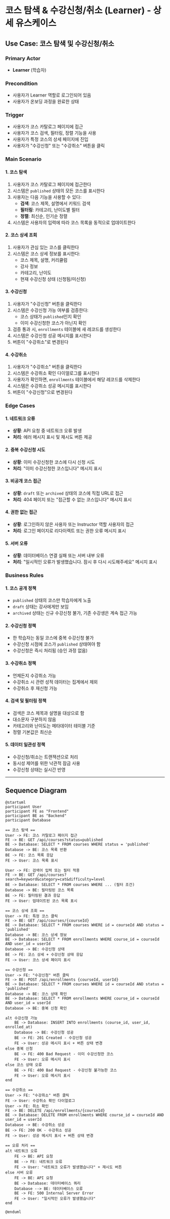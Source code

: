 # 코스 탐색 & 수강신청/취소 (Learner) - 상세 유스케이스

## Use Case: 코스 탐색 및 수강신청/취소

### Primary Actor
- **Learner** (학습자)

### Precondition
- 사용자가 Learner 역할로 로그인되어 있음
- 사용자가 온보딩 과정을 완료한 상태

### Trigger
- 사용자가 코스 카탈로그 페이지에 접근
- 사용자가 코스 검색, 필터링, 정렬 기능을 사용
- 사용자가 특정 코스의 상세 페이지에 진입
- 사용자가 "수강신청" 또는 "수강취소" 버튼을 클릭

### Main Scenario

#### 1. 코스 탐색
1. 사용자가 코스 카탈로그 페이지에 접근한다
2. 시스템은 `published` 상태의 모든 코스를 표시한다
3. 사용자는 다음 기능을 사용할 수 있다:
   - **검색**: 코스 제목, 설명에서 키워드 검색
   - **필터링**: 카테고리, 난이도별 필터
   - **정렬**: 최신순, 인기순 정렬
4. 시스템은 사용자의 입력에 따라 코스 목록을 동적으로 업데이트한다

#### 2. 코스 상세 조회
1. 사용자가 관심 있는 코스를 클릭한다
2. 시스템은 코스 상세 정보를 표시한다:
   - 코스 제목, 설명, 커리큘럼
   - 강사 정보
   - 카테고리, 난이도
   - 현재 수강신청 상태 (신청됨/미신청)

#### 3. 수강신청
1. 사용자가 "수강신청" 버튼을 클릭한다
2. 시스템은 수강신청 가능 여부를 검증한다:
   - 코스 상태가 `published`인지 확인
   - 이미 수강신청한 코스가 아닌지 확인
3. 검증 통과 시, `enrollments` 테이블에 새 레코드를 생성한다
4. 시스템은 수강신청 성공 메시지를 표시한다
5. 버튼이 "수강취소"로 변경된다

#### 4. 수강취소
1. 사용자가 "수강취소" 버튼을 클릭한다
2. 시스템은 수강취소 확인 다이얼로그를 표시한다
3. 사용자가 확인하면, `enrollments` 테이블에서 해당 레코드를 삭제한다
4. 시스템은 수강취소 성공 메시지를 표시한다
5. 버튼이 "수강신청"으로 변경된다

### Edge Cases

#### 1. 네트워크 오류
- **상황**: API 요청 중 네트워크 오류 발생
- **처리**: 에러 메시지 표시 및 재시도 버튼 제공

#### 2. 중복 수강신청 시도
- **상황**: 이미 수강신청한 코스에 다시 신청 시도
- **처리**: "이미 수강신청한 코스입니다" 메시지 표시

#### 3. 비공개 코스 접근
- **상황**: `draft` 또는 `archived` 상태의 코스에 직접 URL로 접근
- **처리**: 404 페이지 또는 "접근할 수 없는 코스입니다" 메시지 표시

#### 4. 권한 없는 접근
- **상황**: 로그인하지 않은 사용자 또는 Instructor 역할 사용자의 접근
- **처리**: 로그인 페이지로 리다이렉트 또는 권한 오류 메시지 표시

#### 5. 서버 오류
- **상황**: 데이터베이스 연결 실패 또는 서버 내부 오류
- **처리**: "일시적인 오류가 발생했습니다. 잠시 후 다시 시도해주세요" 메시지 표시

### Business Rules

#### 1. 코스 공개 정책
- `published` 상태의 코스만 학습자에게 노출
- `draft` 상태는 강사에게만 보임
- `archived` 상태는 신규 수강신청 불가, 기존 수강생은 계속 접근 가능

#### 2. 수강신청 정책
- 한 학습자는 동일 코스에 중복 수강신청 불가
- 수강신청 시점에 코스가 `published` 상태여야 함
- 수강신청은 즉시 처리됨 (승인 과정 없음)

#### 3. 수강취소 정책
- 언제든지 수강취소 가능
- 수강취소 시 관련 성적 데이터는 집계에서 제외
- 수강취소 후 재신청 가능

#### 4. 검색 및 필터링 정책
- 검색은 코스 제목과 설명을 대상으로 함
- 대소문자 구분하지 않음
- 카테고리와 난이도는 메타데이터 테이블 기준
- 정렬 기본값은 최신순

#### 5. 데이터 일관성 정책
- 수강신청/취소는 트랜잭션으로 처리
- 동시성 제어를 위한 낙관적 잠금 사용
- 수강신청 상태는 실시간 반영

---

## Sequence Diagram

```plantuml
@startuml
participant User
participant FE as "Frontend"
participant BE as "Backend"
participant Database

== 코스 탐색 ==
User -> FE: 코스 카탈로그 페이지 접근
FE -> BE: GET /api/courses?status=published
BE -> Database: SELECT * FROM courses WHERE status = 'published'
Database -> BE: 코스 목록 반환
BE -> FE: 코스 목록 응답
FE -> User: 코스 목록 표시

User -> FE: 검색어 입력 또는 필터 적용
FE -> BE: GET /api/courses?search=keyword&category=cat&difficulty=level
BE -> Database: SELECT * FROM courses WHERE ... (필터 조건)
Database -> BE: 필터링된 코스 목록
BE -> FE: 필터링된 결과 응답
FE -> User: 업데이트된 코스 목록 표시

== 코스 상세 조회 ==
User -> FE: 특정 코스 클릭
FE -> BE: GET /api/courses/{courseId}
BE -> Database: SELECT * FROM courses WHERE id = courseId AND status = 'published'
Database -> BE: 코스 상세 정보
BE -> Database: SELECT * FROM enrollments WHERE course_id = courseId AND user_id = userId
Database -> BE: 수강신청 상태
BE -> FE: 코스 상세 + 수강신청 상태 응답
FE -> User: 코스 상세 페이지 표시

== 수강신청 ==
User -> FE: "수강신청" 버튼 클릭
FE -> BE: POST /api/enrollments {courseId, userId}
BE -> Database: SELECT * FROM courses WHERE id = courseId AND status = 'published'
Database -> BE: 코스 상태 확인
BE -> Database: SELECT * FROM enrollments WHERE course_id = courseId AND user_id = userId
Database -> BE: 중복 신청 확인

alt 수강신청 가능
    BE -> Database: INSERT INTO enrollments (course_id, user_id, enrolled_at)
    Database -> BE: 수강신청 성공
    BE -> FE: 201 Created - 수강신청 성공
    FE -> User: 성공 메시지 표시 + 버튼 상태 변경
else 중복 신청
    BE -> FE: 400 Bad Request - 이미 수강신청한 코스
    FE -> User: 오류 메시지 표시
else 코스 상태 오류
    BE -> FE: 400 Bad Request - 수강신청 불가능한 코스
    FE -> User: 오류 메시지 표시
end

== 수강취소 ==
User -> FE: "수강취소" 버튼 클릭
FE -> User: 수강취소 확인 다이얼로그
User -> FE: 취소 확인
FE -> BE: DELETE /api/enrollments/{courseId}
BE -> Database: DELETE FROM enrollments WHERE course_id = courseId AND user_id = userId
Database -> BE: 수강취소 성공
BE -> FE: 200 OK - 수강취소 성공
FE -> User: 성공 메시지 표시 + 버튼 상태 변경

== 오류 처리 ==
alt 네트워크 오류
    FE -> BE: API 요청
    BE --> FE: 네트워크 오류
    FE -> User: "네트워크 오류가 발생했습니다" + 재시도 버튼
else 서버 오류
    FE -> BE: API 요청
    BE -> Database: 데이터베이스 쿼리
    Database --> BE: 데이터베이스 오류
    BE -> FE: 500 Internal Server Error
    FE -> User: "일시적인 오류가 발생했습니다"
end

@enduml
```
